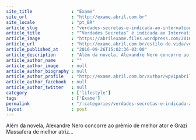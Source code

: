 ```yaml
---
site_title               : "Exame"
site_url                 : "http://exame.abril.com.br"
site_locale              : "pt_BR"
article_slug             : "verdades-secretas-e-indicada-ao-international-emmy"
article_title            : "“Verdades Secretas” é indicada ao International Emmy"
article_image            : "https://abrilexame.files.wordpress.com/2016/09/size_960_16_9_cena-de-verdades-secretas-novela-da-globo-indicada-ao-international-emmy.jpg?quality=70&strip=all&w=960"
article_url              : "http://exame.abril.com.br/estilo-de-vida/verdades-secretas-e-indicada-ao-international-emmy/"
article_published_at     : "2016-09-26T15:02:36-03:00"
article_description      : "Além da novela, Alexandre Nero concorre ao prêmio de melhor ator e Grazi Massafera de melhor atriz..."
article_author_name      : ""
article_author_image     : null
article_author_biography : null
article_author_profile   : "http://exame.abril.com.br/author/wpvipabril/"
article_author_facebook  : null
article_author_twitter   : null
category                 : ['lifestyle']
tags                     : ['Exame']
permalink                : "/:categories/verdades-secretas-e-indicada-ao-international-emmy/"
layout                   : post
---
```


Além da novela, Alexandre Nero concorre ao prêmio de melhor ator e Grazi Massafera de melhor atriz...
